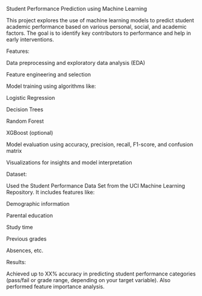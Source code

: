 Student Performance Prediction using Machine Learning

This project explores the use of machine learning models to predict student academic performance based on various personal, social, and academic factors. The goal is to identify key contributors to performance and help in early interventions.

Features:

Data preprocessing and exploratory data analysis (EDA)

Feature engineering and selection

Model training using algorithms like:

Logistic Regression

Decision Trees

Random Forest

XGBoost (optional)

Model evaluation using accuracy, precision, recall, F1-score, and confusion matrix

Visualizations for insights and model interpretation

Dataset:

Used the Student Performance Data Set
 from the UCI Machine Learning Repository. It includes features like:

Demographic information

Parental education

Study time

Previous grades

Absences, etc.

Results:

Achieved up to XX% accuracy in predicting student performance categories (pass/fail or grade range, depending on your target variable). Also performed feature importance analysis.